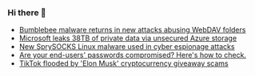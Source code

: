 ### Hi there 👋

<!--START_SECTION:feed-->
* [Bumblebee malware returns in new attacks abusing WebDAV folders](https://www.bleepingcomputer.com/news/security/bumblebee-malware-returns-in-new-attacks-abusing-webdav-folders/)
* [Microsoft leaks 38TB of private data via unsecured Azure storage](https://www.bleepingcomputer.com/news/microsoft/microsoft-leaks-38tb-of-private-data-via-unsecured-azure-storage/)
* [New SprySOCKS Linux malware used in cyber espionage attacks](https://www.bleepingcomputer.com/news/security/new-sprysocks-linux-malware-used-in-cyber-espionage-attacks/)
* [Are your end-users' passwords compromised? Here's how to check.](https://www.bleepingcomputer.com/news/security/are-your-end-users-passwords-compromised-heres-how-to-check/)
* [TikTok flooded by 'Elon Musk' cryptocurrency giveaway scams](https://www.bleepingcomputer.com/news/security/tiktok-flooded-by-elon-musk-cryptocurrency-giveaway-scams/)
<!--END_SECTION:feed-->

<!--
**frankenk/frankenk** is a ✨ _special_ ✨ repository because its `README.md` (this file) appears on your GitHub profile.

Here are some ideas to get you started:

- 🔭 I’m currently working on ...
- 🌱 I’m currently learning ...
- 👯 I’m looking to collaborate on ...
- 🤔 I’m looking for help with ...
- 💬 Ask me about ...
- 📫 How to reach me: ...
- 😄 Pronouns: ...
- ⚡ Fun fact: ...
-->



